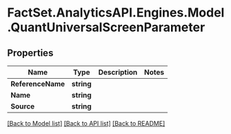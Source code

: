 # FactSet.AnalyticsAPI.Engines.Model.QuantUniversalScreenParameter

## Properties

Name | Type | Description | Notes
------------ | ------------- | ------------- | -------------
**ReferenceName** | **string** |  | 
**Name** | **string** |  | 
**Source** | **string** |  | 

[[Back to Model list]](../README.md#documentation-for-models) [[Back to API list]](../README.md#documentation-for-api-endpoints) [[Back to README]](../README.md)

